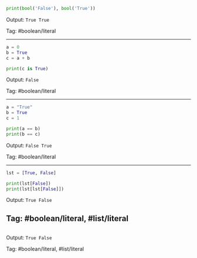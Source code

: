 ```python
print(bool('False'), bool('True'))
```
Output: `True True`

Tag: #boolean/literal

---
```python
a = 0
b = True
c = a + b

print(c is True)
```
Output: `False`

Tag: #boolean/literal

---
```python
a = "True"
b = True
c = 1

print(a == b)
print(b == c)
```
Output: `False True`

Tag: #boolean/literal

---
```python
lst = [True, False]

print(lst[False])
print(lst[lst[False]])

```
Output: `True False`

Tag: #boolean/literal, #list/literal
---
```python


```
Output: `True False`

Tag: #boolean/literal, #list/literal
